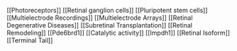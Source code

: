 [[Photoreceptors]]
[[Retinal ganglion cells]]
[[Pluripotent stem cells]]
[[Multielectrode Recordings]]
[[Multielectrode Arrays]]
[[Retinal Degenerative Diseases]]
[[Subretinal Transplantation]]
[[Retinal Remodeling]]
[[Pde6brd1]]
[[Catalytic activity]]
[[Impdh1]]
[[Retinal Isoform]]
[[Terminal Tail]]
